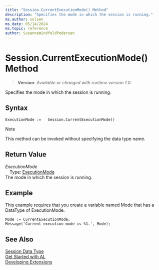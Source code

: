 ```yaml
---
title: "Session.CurrentExecutionMode() Method"
description: "Specifies the mode in which the session is running."
ms.author: solsen
ms.date: 05/14/2024
ms.topic: reference
author: SusanneWindfeldPedersen
---
```

[//]: # (START>DO_NOT_EDIT)
[//]: # (IMPORTANT:Do not edit any of the content between here and the END>DO_NOT_EDIT.)
[//]: # (Any modifications should be made in the .xml files in the ModernDev repo.)
# Session.CurrentExecutionMode() Method
> **Version**: _Available or changed with runtime version 1.0._

Specifies the mode in which the session is running.


## Syntax
```AL
ExecutionMode :=   Session.CurrentExecutionMode()
```
> [!NOTE]
> This method can be invoked without specifying the data type name.

## Return Value
*ExecutionMode*  
&emsp;Type: [ExecutionMode](../executionmode/executionmode-option.md)  
The mode in which the session is running.


[//]: # (IMPORTANT: END>DO_NOT_EDIT)

## Example  
 This example requires that you create a variable named Mode that has a DataType of ExecutionMode.  

```al
Mode := CurrentExecutionMode;   
Message('Current execution mode is %1.', Mode); 
```

## See Also
[Session Data Type](session-data-type.md)  
[Get Started with AL](../../devenv-get-started.md)  
[Developing Extensions](../../devenv-dev-overview.md)
